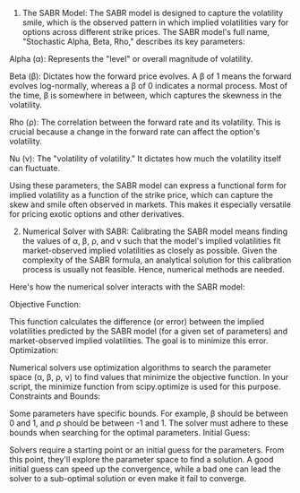 1. The SABR Model:
The SABR model is designed to capture the volatility smile, which is the observed pattern in which implied volatilities vary for options across different strike prices. The SABR model's full name, "Stochastic Alpha, Beta, Rho," describes its key parameters:

Alpha (α): Represents the "level" or overall magnitude of volatility.

Beta (β): Dictates how the forward price evolves. A β of 1 means the forward evolves log-normally, whereas a β of 0 indicates a normal process. Most of the time, β is somewhere in between, which captures the skewness in the volatility.

Rho (ρ): The correlation between the forward rate and its volatility. This is crucial because a change in the forward rate can affect the option's volatility.

Nu (ν): The "volatility of volatility." It dictates how much the volatility itself can fluctuate.

Using these parameters, the SABR model can express a functional form for implied volatility as a function of the strike price, which can capture the skew and smile often observed in markets. This makes it especially versatile for pricing exotic options and other derivatives.

2. Numerical Solver with SABR:
Calibrating the SABR model means finding the values of α, β, ρ, and ν such that the model's implied volatilities fit market-observed implied volatilities as closely as possible. Given the complexity of the SABR formula, an analytical solution for this calibration process is usually not feasible. Hence, numerical methods are needed.

Here's how the numerical solver interacts with the SABR model:

Objective Function:

This function calculates the difference (or error) between the implied volatilities predicted by the SABR model (for a given set of parameters) and market-observed implied volatilities. The goal is to minimize this error.
Optimization:

Numerical solvers use optimization algorithms to search the parameter space (α, β, ρ, ν) to find values that minimize the objective function. In your script, the minimize function from scipy.optimize is used for this purpose.
Constraints and Bounds:

Some parameters have specific bounds. For example, β should be between 0 and 1, and ρ should be between -1 and 1. The solver must adhere to these bounds when searching for the optimal parameters.
Initial Guess:

Solvers require a starting point or an initial guess for the parameters. From this point, they'll explore the parameter space to find a solution. A good initial guess can speed up the convergence, while a bad one can lead the solver to a sub-optimal solution or even make it fail to converge.